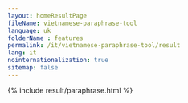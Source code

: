 ```yaml
---
layout: homeResultPage
fileName: vietnamese-paraphrase-tool
language: uk
folderName : features
permalink: /it/vietnamese-paraphrase-tool/result
lang: it
nointernationalization: true
sitemap: false
---
```

{% include result/paraphrase.html %}

<script src="/js/result/paraprashing.js" data-foldername="{{page.folderName}}" data-lang="{{page.lang}}"></script>